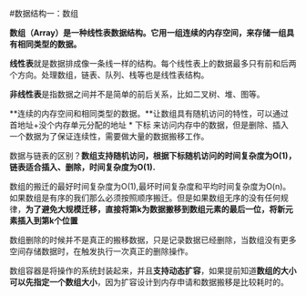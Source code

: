 #数据结构一：数组

**数组（Array）是一种线性表数据结构。它用一组连续的内存空间，来存储一组具有相同类型的数据。**

**线性表**就是数据排成像一条线一样的结构。每个线性表上的数据最多只有前和后两个方向。处理数组，链表、队列、栈等也是线性表结构。

**非线性表**是指数据之间并不是简单的前后关系，比如二叉树、堆、图等。

**连续的内存空间和相同类型的数据。**让数组具有随机访问的特性，可以通过首地址+没个内存单元分配的地址 * 下标 来访问内存中的数据，但是删除、插入一个数据为了保证连续性，需要做大量的数据搬移工作。

数据与链表的区别？**数组支持随机访问，根据下标随机访问的时间复杂度为O(1)，链表适合插入、删除，时间复杂度为O(1).**

数组的搬迁的最好时间复杂度为O(1),最坏时间复杂度和平均时间复杂度为O(n)。如果数组是有序的我们那么必须按照顺序搬迁。但是如果数组无序的没有任何规律，**为了避免大规模迁移，直接将第k为数据搬移到数组元素的最后一位，将新元素插入到第k个位置**

数组删除的时候并不是真正的搬移数据，只是记录数据已经删除，当数组没有更多空间存储数据时，在触发执行一次真正的删除操作。

数组容器是将操作的系统封装起来，并且**支持动态扩容**，如果提前知道**数组的大小可以先指定一个数组大小**，因为扩容设计到内存申请和数据搬移是比较耗时的。



